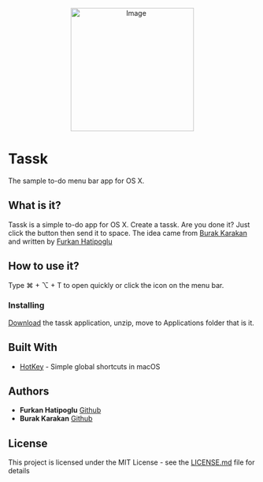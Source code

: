 <p align="center" >
<img src="" alt="Image" title="Image" width=250>
</p>

# Tassk

The sample to-do menu bar app for OS X.

## What is it?

Tassk is a simple to-do app for OS X. Create a tassk. Are you done it? Just click the button then send it to space.
The idea came from [Burak Karakan](https://github.com/karakanb) and written by [Furkan Hatipoglu](https://github.com/furkanhatipoglu)

## How to use it?

Type ⌘ + ⌥ + T to open quickly or click the icon on the menu bar.

### Installing

[Download](http://web.itu.edu.tr/hatipoglufu/tassk/tassk.zip) the tassk application, unzip, move to Applications folder that is it.

## Built With

* [HotKey](https://github.com/soffes/HotKey) - Simple global shortcuts in macOS

## Authors

* **Furkan Hatipoglu** [Github](https://github.com/furkanhatipoglu)
* **Burak Karakan** [Github](https://github.com/karakanb)


## License

This project is licensed under the MIT License - see the [LICENSE.md](LICENSE.md) file for details
